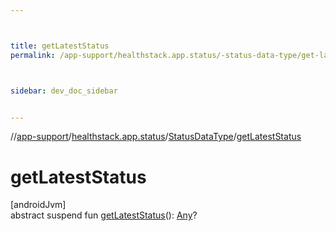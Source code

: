 ```yaml
---



title: getLatestStatus
permalink: /app-support/healthstack.app.status/-status-data-type/get-latest-status.html



sidebar: dev_doc_sidebar


---
```




//[app-support](/app-support.html)/[healthstack.app.status](../index.html)/[StatusDataType](index.html)/[getLatestStatus](get-latest-status.html)



# getLatestStatus



[androidJvm]\
abstract suspend fun [getLatestStatus](get-latest-status.html)(): [Any](https://kotlinlang.org/api/latest/jvm/stdlib/kotlin/-any/index.html)?






